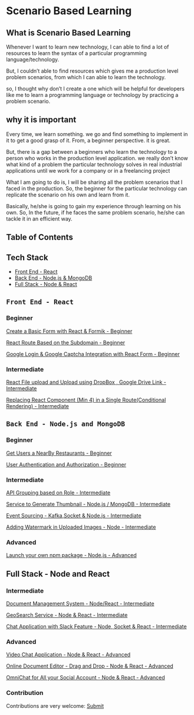 # Scenario Based Learning

## What is Scenario Based Learning

Whenever I want to learn new technology, I can able to find a lot of resources to learn the syntax of a particular programming language/technology.

But, I couldn’t able to find resources which gives me a production level problem scenarios, from which I can able to learn the technology.

so, I thought why don’t I create a one which will be helpful for developers like me to learn a programming language or technology by practicing a problem scenario.

## why it is important

Every time, we learn something. we go and find something to implement in it to get a good grasp of it. From, a beginner perspective. it is great.

But, there is a gap between a beginners who learn the technology to a person who works in the production level application. we really don’t know what kind of a problem the particular technology solves in real industrial applications until we work for a company or in a freelancing project

What I am going to do is, I will be sharing all the problem scenarios that I faced in the production. So, the beginner for the particular technology can replicate the scenario on his own and learn from it.

Basically, he/she is going to gain my experience through learning on his own. So, In the future, if he faces the same problem scenario, he/she can tackle it in an efficient way.

## Table of  Contents

## Tech Stack

 - [Front End - React](#front-end-react)
 - [Back End - Node.js & MongoDB](#back-end-nodejs-and-mongodb)
 - [Full Stack - Node & React](#full-stack-node-and-react)


 ## `Front End - React`

 ### Beginner

[Create a Basic Form with React & Formik - Beginner](https://github.com/ganeshmani/solve_scenarios/blob/master/Scenarios/FrontEnd_React/Create%20a%20Basic%20Form%20with%20React%20%26%20Formik%20-%20Beginner.md)

[React Route Based on the Subdomain - Beginner](https://github.com/ganeshmani/solve_scenarios/blob/master/Scenarios/FrontEnd_React/React%20Route%20Based%20on%20the%20Subdomain%20-%20Beginner.md)

[Google Login & Google Captcha Integration with React Form - Beginner](https://github.com/ganeshmani/solve_scenarios/blob/master/Scenarios/FrontEnd_React/Google%20Captcha%20Integration%20with%20React%20Form-Beginner.md)

### Intermediate

[React File upload and Upload using DropBox , Google Drive Link - Intermediate](https://github.com/ganeshmani/solve_scenarios/blob/master/Scenarios/FrontEnd_React/React%20File%20upload%20and%20Upload%20using%20DropBox%20%2C%20Google%20Drive%20Link%20-%20Intermediate.md)

[Replacing React Component (Min 4) in a Single Route(Conditional Rendering) - Intermediate](https://github.com/ganeshmani/solve_scenarios/blob/master/Scenarios/FrontEnd_React/Replacing%20React%20Component%20(Min%204)%20in%20a%20Single%20Route(Conditional%20Rendering)%20-%20Intermediate.md)

## `Back End - Node.js and MongoDB`

### Beginner

[Get Users a NearBy Restaurants - Beginner](https://github.com/ganeshmani/solve_scenarios/blob/master/Scenarios/Backend_Nodejs/Get%20Users%20a%20NearBy%20Restaurants%20-%20Beginner.md)

[User Authentication and Authorization - Beginner](https://github.com/ganeshmani/solve_scenarios/blob/master/Scenarios/Backend_Nodejs/User%20Authentication%20and%20Authorization%20-%20Beginner.md)

### Intermediate

[API Grouping based on Role - Intermediate](https://github.com/ganeshmani/solve_scenarios/blob/master/Scenarios/Backend_Nodejs/API%20Grouping%20based%20on%20Role%20-%20Intermediate.md)

[Service to Generate Thumbnail - Node.js / MongoDB - Intermediate](https://github.com/ganeshmani/solve_scenarios/blob/master/Scenarios/Backend_Nodejs/Service%20to%20Generate%20Thumbnail%20-%20Node.js%20MongoDB%20-%20Intermediate.md)

[Event Sourcing - Kafka,Socket & Node.js - Intermediate](https://github.com/ganeshmani/solve_scenarios/blob/master/Scenarios/Backend_Nodejs/Event%20Sourcing%20-%20Kafka%2CSocket%20%26%20Node.js%20-%20Intermediate.md)

[Adding Watermark in Uploaded Images - Node - Intermediate](https://github.com/ganeshmani/solve_scenarios/blob/master/Scenarios/Backend_Nodejs/Adding%20Watermark%20in%20Uploaded%20Images%20-%20Node%20-%20Intermediate.md)

### Advanced

[Launch your own npm package - Node.js - Advanced](https://github.com/ganeshmani/solve_scenarios/blob/master/Scenarios/Backend_Nodejs/Launch%20your%20own%20npm%20package%20-%20Node.js%20-%20Advanced.md)

## Full Stack - Node and React

### Intermediate

[Document Management System - Node/React - Intermediate](https://github.com/ganeshmani/solve_scenarios/blob/master/Scenarios/Full%20Stack%20-%20Node%20%26%20React/Document%20Management%20System%20-%20Intermediate.md)

[GeoSearch Service - Node & React - Intermediate](https://github.com/ganeshmani/solve_scenarios/blob/master/Scenarios/Full%20Stack%20-%20Node%20%26%20React/GeoSearch%20Service%20-%20Node%20%26%20React%20-%20Intermediate.md)

[Chat Application with Slack Feature - Node, Socket & React - Intermediate](https://github.com/ganeshmani/solve_scenarios/blob/master/Scenarios/Full%20Stack%20-%20Node%20%26%20React/Chat%20Application%20with%20Slack%20Feature%20-%20Node%2C%20Socket%20%26%20React%20-%20Intermediate.md)

### Advanced

[Video Chat Application - Node & React - Advanced](https://github.com/ganeshmani/solve_scenarios/blob/master/Scenarios/Full%20Stack%20-%20Node%20%26%20React/Video%20Chat%20Application%20-%20Node%20%26%20React%20-%20Advanced.md)


[Online Document Editor - Drag and Drop - Node & React - Advanced](https://github.com/ganeshmani/solve_scenarios/blob/master/Scenarios/Full%20Stack%20-%20Node%20%26%20React/Online%20Document%20Editor%20-%20Drag%20and%20Drop%20-%20Node%20%26%20React%20-%20Advanced.md)

[OmniChat for All your Social Account - Node & React - Advanced](https://github.com/ganeshmani/solve_scenarios/blob/master/Scenarios/Full%20Stack%20-%20Node%20%26%20React/OmniChat%20for%20All%20your%20Social%20Account%20-%20Node%20%26%20React%20-%20Advanced.md)



### Contribution

Contributions are very welcome: [Submit](https://github.com/ganeshmani/solve_scenarios/blob/master/Contributing.md)